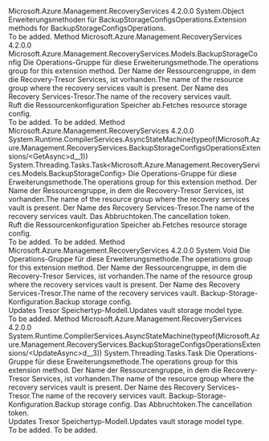 <Type Name="BackupStorageConfigsOperationsExtensions" FullName="Microsoft.Azure.Management.RecoveryServices.BackupStorageConfigsOperationsExtensions">
  <TypeSignature Language="C#" Value="public static class BackupStorageConfigsOperationsExtensions" />
  <TypeSignature Language="ILAsm" Value=".class public auto ansi abstract sealed beforefieldinit BackupStorageConfigsOperationsExtensions extends System.Object" />
  <TypeSignature Language="DocId" Value="T:Microsoft.Azure.Management.RecoveryServices.BackupStorageConfigsOperationsExtensions" />
  <TypeSignature Language="VB.NET" Value="Public Module BackupStorageConfigsOperationsExtensions" />
  <TypeSignature Language="F#" Value="type BackupStorageConfigsOperationsExtensions = class" />
  <AssemblyInfo>
    <AssemblyName>Microsoft.Azure.Management.RecoveryServices</AssemblyName>
    <AssemblyVersion>4.2.0.0</AssemblyVersion>
  </AssemblyInfo>
  <Base>
    <BaseTypeName>System.Object</BaseTypeName>
  </Base>
  <Interfaces />
  <Docs>
    <summary>
            <span data-ttu-id="7d3e2-101">Erweiterungsmethoden für BackupStorageConfigsOperations.</span><span class="sxs-lookup"><span data-stu-id="7d3e2-101">Extension methods for BackupStorageConfigsOperations.</span></span>
            </summary>
    <remarks>To be added.</remarks>
  </Docs>
  <Members>
    <Member MemberName="Get">
      <MemberSignature Language="C#" Value="public static Microsoft.Azure.Management.RecoveryServices.Models.BackupStorageConfig Get (this Microsoft.Azure.Management.RecoveryServices.IBackupStorageConfigsOperations operations, string resourceGroupName, string vaultName);" />
      <MemberSignature Language="ILAsm" Value=".method public static hidebysig class Microsoft.Azure.Management.RecoveryServices.Models.BackupStorageConfig Get(class Microsoft.Azure.Management.RecoveryServices.IBackupStorageConfigsOperations operations, string resourceGroupName, string vaultName) cil managed" />
      <MemberSignature Language="DocId" Value="M:Microsoft.Azure.Management.RecoveryServices.BackupStorageConfigsOperationsExtensions.Get(Microsoft.Azure.Management.RecoveryServices.IBackupStorageConfigsOperations,System.String,System.String)" />
      <MemberSignature Language="VB.NET" Value="&lt;Extension()&gt;&#xA;Public Function Get (operations As IBackupStorageConfigsOperations, resourceGroupName As String, vaultName As String) As BackupStorageConfig" />
      <MemberSignature Language="F#" Value="static member Get : Microsoft.Azure.Management.RecoveryServices.IBackupStorageConfigsOperations * string * string -&gt; Microsoft.Azure.Management.RecoveryServices.Models.BackupStorageConfig" Usage="Microsoft.Azure.Management.RecoveryServices.BackupStorageConfigsOperationsExtensions.Get (operations, resourceGroupName, vaultName)" />
      <MemberType>Method</MemberType>
      <AssemblyInfo>
        <AssemblyName>Microsoft.Azure.Management.RecoveryServices</AssemblyName>
        <AssemblyVersion>4.2.0.0</AssemblyVersion>
      </AssemblyInfo>
      <ReturnValue>
        <ReturnType>Microsoft.Azure.Management.RecoveryServices.Models.BackupStorageConfig</ReturnType>
      </ReturnValue>
      <Parameters>
        <Parameter Name="operations" Type="Microsoft.Azure.Management.RecoveryServices.IBackupStorageConfigsOperations" RefType="this" />
        <Parameter Name="resourceGroupName" Type="System.String" />
        <Parameter Name="vaultName" Type="System.String" />
      </Parameters>
      <Docs>
        <param name="operations">
            <span data-ttu-id="7d3e2-102">Die Operations-Gruppe für diese Erweiterungsmethode.</span><span class="sxs-lookup"><span data-stu-id="7d3e2-102">The operations group for this extension method.</span></span>
            </param>
        <param name="resourceGroupName">
            <span data-ttu-id="7d3e2-103">Der Name der Ressourcengruppe, in dem die Recovery-Tresor Services, ist vorhanden.</span><span class="sxs-lookup"><span data-stu-id="7d3e2-103">The name of the resource group where the recovery services vault is present.</span></span>
            </param>
        <param name="vaultName">
            <span data-ttu-id="7d3e2-104">Der Name des Recovery Services-Tresor.</span><span class="sxs-lookup"><span data-stu-id="7d3e2-104">The name of the recovery services vault.</span></span>
            </param>
        <summary>
            <span data-ttu-id="7d3e2-105">Ruft die Ressourcenkonfiguration Speicher ab.</span><span class="sxs-lookup"><span data-stu-id="7d3e2-105">Fetches resource storage config.</span></span>
            </summary>
        <returns>To be added.</returns>
        <remarks>To be added.</remarks>
      </Docs>
    </Member>
    <Member MemberName="GetAsync">
      <MemberSignature Language="C#" Value="public static System.Threading.Tasks.Task&lt;Microsoft.Azure.Management.RecoveryServices.Models.BackupStorageConfig&gt; GetAsync (this Microsoft.Azure.Management.RecoveryServices.IBackupStorageConfigsOperations operations, string resourceGroupName, string vaultName, System.Threading.CancellationToken cancellationToken = null);" />
      <MemberSignature Language="ILAsm" Value=".method public static hidebysig class System.Threading.Tasks.Task`1&lt;class Microsoft.Azure.Management.RecoveryServices.Models.BackupStorageConfig&gt; GetAsync(class Microsoft.Azure.Management.RecoveryServices.IBackupStorageConfigsOperations operations, string resourceGroupName, string vaultName, valuetype System.Threading.CancellationToken cancellationToken) cil managed" />
      <MemberSignature Language="DocId" Value="M:Microsoft.Azure.Management.RecoveryServices.BackupStorageConfigsOperationsExtensions.GetAsync(Microsoft.Azure.Management.RecoveryServices.IBackupStorageConfigsOperations,System.String,System.String,System.Threading.CancellationToken)" />
      <MemberSignature Language="F#" Value="static member GetAsync : Microsoft.Azure.Management.RecoveryServices.IBackupStorageConfigsOperations * string * string * System.Threading.CancellationToken -&gt; System.Threading.Tasks.Task&lt;Microsoft.Azure.Management.RecoveryServices.Models.BackupStorageConfig&gt;" Usage="Microsoft.Azure.Management.RecoveryServices.BackupStorageConfigsOperationsExtensions.GetAsync (operations, resourceGroupName, vaultName, cancellationToken)" />
      <MemberType>Method</MemberType>
      <AssemblyInfo>
        <AssemblyName>Microsoft.Azure.Management.RecoveryServices</AssemblyName>
        <AssemblyVersion>4.2.0.0</AssemblyVersion>
      </AssemblyInfo>
      <Attributes>
        <Attribute>
          <AttributeName>System.Runtime.CompilerServices.AsyncStateMachine(typeof(Microsoft.Azure.Management.RecoveryServices.BackupStorageConfigsOperationsExtensions/&lt;GetAsync&gt;d__1))</AttributeName>
        </Attribute>
      </Attributes>
      <ReturnValue>
        <ReturnType>System.Threading.Tasks.Task&lt;Microsoft.Azure.Management.RecoveryServices.Models.BackupStorageConfig&gt;</ReturnType>
      </ReturnValue>
      <Parameters>
        <Parameter Name="operations" Type="Microsoft.Azure.Management.RecoveryServices.IBackupStorageConfigsOperations" RefType="this" />
        <Parameter Name="resourceGroupName" Type="System.String" />
        <Parameter Name="vaultName" Type="System.String" />
        <Parameter Name="cancellationToken" Type="System.Threading.CancellationToken" />
      </Parameters>
      <Docs>
        <param name="operations">
            <span data-ttu-id="7d3e2-106">Die Operations-Gruppe für diese Erweiterungsmethode.</span><span class="sxs-lookup"><span data-stu-id="7d3e2-106">The operations group for this extension method.</span></span>
            </param>
        <param name="resourceGroupName">
            <span data-ttu-id="7d3e2-107">Der Name der Ressourcengruppe, in dem die Recovery-Tresor Services, ist vorhanden.</span><span class="sxs-lookup"><span data-stu-id="7d3e2-107">The name of the resource group where the recovery services vault is present.</span></span>
            </param>
        <param name="vaultName">
            <span data-ttu-id="7d3e2-108">Der Name des Recovery Services-Tresor.</span><span class="sxs-lookup"><span data-stu-id="7d3e2-108">The name of the recovery services vault.</span></span>
            </param>
        <param name="cancellationToken">
            <span data-ttu-id="7d3e2-109">Das Abbruchtoken.</span><span class="sxs-lookup"><span data-stu-id="7d3e2-109">The cancellation token.</span></span>
            </param>
        <summary>
            <span data-ttu-id="7d3e2-110">Ruft die Ressourcenkonfiguration Speicher ab.</span><span class="sxs-lookup"><span data-stu-id="7d3e2-110">Fetches resource storage config.</span></span>
            </summary>
        <returns>To be added.</returns>
        <remarks>To be added.</remarks>
      </Docs>
    </Member>
    <Member MemberName="Update">
      <MemberSignature Language="C#" Value="public static void Update (this Microsoft.Azure.Management.RecoveryServices.IBackupStorageConfigsOperations operations, string resourceGroupName, string vaultName, Microsoft.Azure.Management.RecoveryServices.Models.BackupStorageConfig backupStorageConfig);" />
      <MemberSignature Language="ILAsm" Value=".method public static hidebysig void Update(class Microsoft.Azure.Management.RecoveryServices.IBackupStorageConfigsOperations operations, string resourceGroupName, string vaultName, class Microsoft.Azure.Management.RecoveryServices.Models.BackupStorageConfig backupStorageConfig) cil managed" />
      <MemberSignature Language="DocId" Value="M:Microsoft.Azure.Management.RecoveryServices.BackupStorageConfigsOperationsExtensions.Update(Microsoft.Azure.Management.RecoveryServices.IBackupStorageConfigsOperations,System.String,System.String,Microsoft.Azure.Management.RecoveryServices.Models.BackupStorageConfig)" />
      <MemberSignature Language="F#" Value="static member Update : Microsoft.Azure.Management.RecoveryServices.IBackupStorageConfigsOperations * string * string * Microsoft.Azure.Management.RecoveryServices.Models.BackupStorageConfig -&gt; unit" Usage="Microsoft.Azure.Management.RecoveryServices.BackupStorageConfigsOperationsExtensions.Update (operations, resourceGroupName, vaultName, backupStorageConfig)" />
      <MemberType>Method</MemberType>
      <AssemblyInfo>
        <AssemblyName>Microsoft.Azure.Management.RecoveryServices</AssemblyName>
        <AssemblyVersion>4.2.0.0</AssemblyVersion>
      </AssemblyInfo>
      <ReturnValue>
        <ReturnType>System.Void</ReturnType>
      </ReturnValue>
      <Parameters>
        <Parameter Name="operations" Type="Microsoft.Azure.Management.RecoveryServices.IBackupStorageConfigsOperations" RefType="this" />
        <Parameter Name="resourceGroupName" Type="System.String" />
        <Parameter Name="vaultName" Type="System.String" />
        <Parameter Name="backupStorageConfig" Type="Microsoft.Azure.Management.RecoveryServices.Models.BackupStorageConfig" />
      </Parameters>
      <Docs>
        <param name="operations">
            <span data-ttu-id="7d3e2-111">Die Operations-Gruppe für diese Erweiterungsmethode.</span><span class="sxs-lookup"><span data-stu-id="7d3e2-111">The operations group for this extension method.</span></span>
            </param>
        <param name="resourceGroupName">
            <span data-ttu-id="7d3e2-112">Der Name der Ressourcengruppe, in dem die Recovery-Tresor Services, ist vorhanden.</span><span class="sxs-lookup"><span data-stu-id="7d3e2-112">The name of the resource group where the recovery services vault is present.</span></span>
            </param>
        <param name="vaultName">
            <span data-ttu-id="7d3e2-113">Der Name des Recovery Services-Tresor.</span><span class="sxs-lookup"><span data-stu-id="7d3e2-113">The name of the recovery services vault.</span></span>
            </param>
        <param name="backupStorageConfig">
            <span data-ttu-id="7d3e2-114">Backup-Storage-Konfiguration.</span><span class="sxs-lookup"><span data-stu-id="7d3e2-114">Backup storage config.</span></span>
            </param>
        <summary>
            <span data-ttu-id="7d3e2-115">Updates Tresor Speichertyp-Modell.</span><span class="sxs-lookup"><span data-stu-id="7d3e2-115">Updates vault storage model type.</span></span>
            </summary>
        <remarks>To be added.</remarks>
      </Docs>
    </Member>
    <Member MemberName="UpdateAsync">
      <MemberSignature Language="C#" Value="public static System.Threading.Tasks.Task UpdateAsync (this Microsoft.Azure.Management.RecoveryServices.IBackupStorageConfigsOperations operations, string resourceGroupName, string vaultName, Microsoft.Azure.Management.RecoveryServices.Models.BackupStorageConfig backupStorageConfig, System.Threading.CancellationToken cancellationToken = null);" />
      <MemberSignature Language="ILAsm" Value=".method public static hidebysig class System.Threading.Tasks.Task UpdateAsync(class Microsoft.Azure.Management.RecoveryServices.IBackupStorageConfigsOperations operations, string resourceGroupName, string vaultName, class Microsoft.Azure.Management.RecoveryServices.Models.BackupStorageConfig backupStorageConfig, valuetype System.Threading.CancellationToken cancellationToken) cil managed" />
      <MemberSignature Language="DocId" Value="M:Microsoft.Azure.Management.RecoveryServices.BackupStorageConfigsOperationsExtensions.UpdateAsync(Microsoft.Azure.Management.RecoveryServices.IBackupStorageConfigsOperations,System.String,System.String,Microsoft.Azure.Management.RecoveryServices.Models.BackupStorageConfig,System.Threading.CancellationToken)" />
      <MemberSignature Language="F#" Value="static member UpdateAsync : Microsoft.Azure.Management.RecoveryServices.IBackupStorageConfigsOperations * string * string * Microsoft.Azure.Management.RecoveryServices.Models.BackupStorageConfig * System.Threading.CancellationToken -&gt; System.Threading.Tasks.Task" Usage="Microsoft.Azure.Management.RecoveryServices.BackupStorageConfigsOperationsExtensions.UpdateAsync (operations, resourceGroupName, vaultName, backupStorageConfig, cancellationToken)" />
      <MemberType>Method</MemberType>
      <AssemblyInfo>
        <AssemblyName>Microsoft.Azure.Management.RecoveryServices</AssemblyName>
        <AssemblyVersion>4.2.0.0</AssemblyVersion>
      </AssemblyInfo>
      <Attributes>
        <Attribute>
          <AttributeName>System.Runtime.CompilerServices.AsyncStateMachine(typeof(Microsoft.Azure.Management.RecoveryServices.BackupStorageConfigsOperationsExtensions/&lt;UpdateAsync&gt;d__3))</AttributeName>
        </Attribute>
      </Attributes>
      <ReturnValue>
        <ReturnType>System.Threading.Tasks.Task</ReturnType>
      </ReturnValue>
      <Parameters>
        <Parameter Name="operations" Type="Microsoft.Azure.Management.RecoveryServices.IBackupStorageConfigsOperations" RefType="this" />
        <Parameter Name="resourceGroupName" Type="System.String" />
        <Parameter Name="vaultName" Type="System.String" />
        <Parameter Name="backupStorageConfig" Type="Microsoft.Azure.Management.RecoveryServices.Models.BackupStorageConfig" />
        <Parameter Name="cancellationToken" Type="System.Threading.CancellationToken" />
      </Parameters>
      <Docs>
        <param name="operations">
            <span data-ttu-id="7d3e2-116">Die Operations-Gruppe für diese Erweiterungsmethode.</span><span class="sxs-lookup"><span data-stu-id="7d3e2-116">The operations group for this extension method.</span></span>
            </param>
        <param name="resourceGroupName">
            <span data-ttu-id="7d3e2-117">Der Name der Ressourcengruppe, in dem die Recovery-Tresor Services, ist vorhanden.</span><span class="sxs-lookup"><span data-stu-id="7d3e2-117">The name of the resource group where the recovery services vault is present.</span></span>
            </param>
        <param name="vaultName">
            <span data-ttu-id="7d3e2-118">Der Name des Recovery Services-Tresor.</span><span class="sxs-lookup"><span data-stu-id="7d3e2-118">The name of the recovery services vault.</span></span>
            </param>
        <param name="backupStorageConfig">
            <span data-ttu-id="7d3e2-119">Backup-Storage-Konfiguration.</span><span class="sxs-lookup"><span data-stu-id="7d3e2-119">Backup storage config.</span></span>
            </param>
        <param name="cancellationToken">
            <span data-ttu-id="7d3e2-120">Das Abbruchtoken.</span><span class="sxs-lookup"><span data-stu-id="7d3e2-120">The cancellation token.</span></span>
            </param>
        <summary>
            <span data-ttu-id="7d3e2-121">Updates Tresor Speichertyp-Modell.</span><span class="sxs-lookup"><span data-stu-id="7d3e2-121">Updates vault storage model type.</span></span>
            </summary>
        <returns>To be added.</returns>
        <remarks>To be added.</remarks>
      </Docs>
    </Member>
  </Members>
</Type>